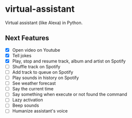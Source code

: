 # virtual-assistant
Virtual assistant (like Alexa) in Python.

## Next Features

- [x] Open video on Youtube
- [x] Tell jokes
- [x] Play, stop and resume track, album and artist on Spotify
- [ ] Shuffle track on Spotify
- [ ] Add track to queue on Spotify
- [ ] Play sounds in history on Spotify
- [ ] See weather forecast
- [ ] Say the current time
- [ ] Say something when execute or not found the command
- [ ] Lazy activation
- [ ] Beep sounds
- [ ] Humanize assistant's voice
